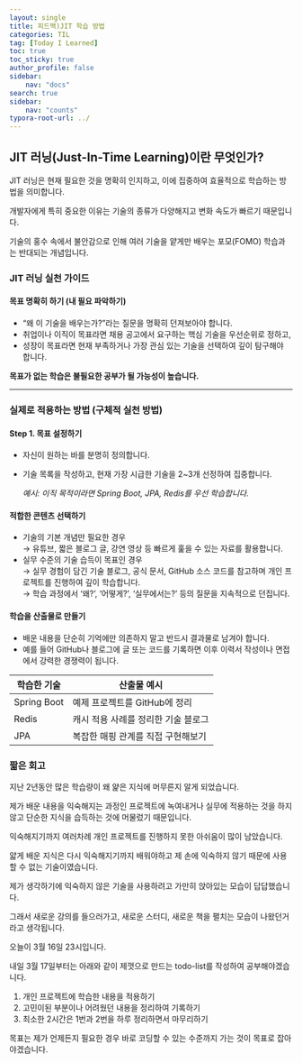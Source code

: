```yaml
---
layout: single
title: 피드백)JIT 학습 방법
categories: TIL
tag: [Today I Learned]
toc: true
toc_sticky: true
author_profile: false
sidebar:
    nav: "docs"
search: true
sidebar:
    nav: "counts"
typora-root-url: ../
---
```



## JIT 러닝(Just-In-Time Learning)이란 무엇인가?

JIT 러닝은 현재 필요한 것을 명확히 인지하고, 이에 집중하여 효율적으로 학습하는 방법을 의미합니다.  

개발자에게 특히 중요한 이유는 기술의 종류가 다양해지고 변화 속도가 빠르기 때문입니다. 

기술의 홍수 속에서 불안감으로 인해 여러 기술을 얕게만 배우는 포모(FOMO) 학습과는 반대되는 개념입니다.



### JIT 러닝 실천 가이드

#### 목표 명확히 하기 (내 필요 파악하기)
- “왜 이 기술을 배우는가?”라는 질문을 명확히 던져보아야 합니다.
- 취업이나 이직이 목표라면 채용 공고에서 요구하는 핵심 기술을 우선순위로 정하고,  
- 성장이 목표라면 현재 부족하거나 가장 관심 있는 기술을 선택하여 깊이 탐구해야 합니다.  

**목표가 없는 학습은 불필요한 공부가 될 가능성이 높습니다.**

---

### 실제로 적용하는 방법 (구체적 실천 방법)

#### Step 1. 목표 설정하기
- 자신이 원하는 바를 분명히 정의합니다.
- 기술 목록을 작성하고, 현재 가장 시급한 기술을 2~3개 선정하여 집중합니다.  

  *예시: 이직 목적이라면 Spring Boot, JPA, Redis를 우선 학습합니다.*

#### 적합한 콘텐츠 선택하기
- 기술의 기본 개념만 필요한 경우  
  → 유튜브, 짧은 블로그 글, 강연 영상 등 빠르게 훑을 수 있는 자료를 활용합니다.  
- 실무 수준의 기술 습득이 목표인 경우  
  → 실무 경험이 담긴 기술 블로그, 공식 문서, GitHub 소스 코드를 참고하며 개인 프로젝트를 진행하여 깊이 학습합니다.  
  → 학습 과정에서 ‘왜?’, ‘어떻게?’, ‘실무에서는?’ 등의 질문을 지속적으로 던집니다.

#### 학습을 산출물로 만들기
- 배운 내용을 단순히 기억에만 의존하지 말고 반드시 결과물로 남겨야 합니다.
- 예를 들어 GitHub나 블로그에 글 또는 코드를 기록하면 이후 이력서 작성이나 면접에서 강력한 경쟁력이 됩니다.

| 학습한 기술 | 산출물 예시 |
|-------------|-------------|
| Spring Boot | 예제 프로젝트를 GitHub에 정리 |
| Redis       | 캐시 적용 사례를 정리한 기술 블로그 |
| JPA         | 복잡한 매핑 관계를 직접 구현해보기 |

### 짧은 회고

지난 2년동안 많은 학습량이 왜 얉은 지식에 머무른지 알게 되었습니다.

제가 배운 내용을 익숙해지는 과정인 프로젝트에 녹여내거나 실무에 적용하는 것을 하지 않고 단순한 지식을 습득하는 것에 머물렀기 때문입니다.

익숙해지기까지 여러차례 개인 프로젝트를 진행하지 못한 아쉬움이 많이 남았습니다.

얇게 배운 지식은 다시 익숙해지기까지 배워야하고 제 손에 익숙하지 않기 때문에 사용할 수 없는 기술이였습니다.



제가 생각하기에 익숙하지 않은 기술을 사용하려고 가만히 앉아있는 모습이 답답했습니다.

그래서 새로운 강의를 들으러가고, 새로운 스터디, 새로운 책을 펼치는 모습이 나왔던거라고 생각됩니다.

오늘이 3월 16일 23시입니다.

내일 3월 17일부터는 아래와 같이 제껏으로 만드는 todo-list를 작성하여 공부해야겠습니다.

1. 개인 프로젝트에 학습한 내용을 적용하기
2. 고민이된 부분이나 어려웠던 내용을 정리하여 기록하기
3. 최소한 2시간은 1번과 2번을 하루 정리하면서 마무리하기

목표는 제가 언제든지 필요한 경우 바로 코딩할 수 있는 수준까지 가는 것이 목표로 잡아야겠습니다.


